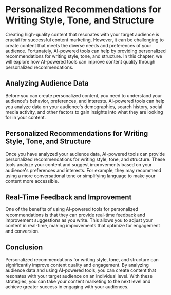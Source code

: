 Personalized Recommendations for Writing Style, Tone, and Structure
=================================================================================================================

Creating high-quality content that resonates with your target audience is crucial for successful content marketing. However, it can be challenging to create content that meets the diverse needs and preferences of your audience. Fortunately, AI-powered tools can help by providing personalized recommendations for writing style, tone, and structure. In this chapter, we will explore how AI-powered tools can improve content quality through personalized recommendations.

Analyzing Audience Data
-----------------------

Before you can create personalized content, you need to understand your audience's behavior, preferences, and interests. AI-powered tools can help you analyze data on your audience's demographics, search history, social media activity, and other factors to gain insights into what they are looking for in your content.

Personalized Recommendations for Writing Style, Tone, and Structure
-------------------------------------------------------------------

Once you have analyzed your audience data, AI-powered tools can provide personalized recommendations for writing style, tone, and structure. These tools analyze your content and suggest improvements based on your audience's preferences and interests. For example, they may recommend using a more conversational tone or simplifying language to make your content more accessible.

Real-Time Feedback and Improvement
----------------------------------

One of the benefits of using AI-powered tools for personalized recommendations is that they can provide real-time feedback and improvement suggestions as you write. This allows you to adjust your content in real-time, making improvements that optimize for engagement and conversion.

Conclusion
----------

Personalized recommendations for writing style, tone, and structure can significantly improve content quality and engagement. By analyzing audience data and using AI-powered tools, you can create content that resonates with your target audience on an individual level. With these strategies, you can take your content marketing to the next level and achieve greater success in engaging with your audiences.
